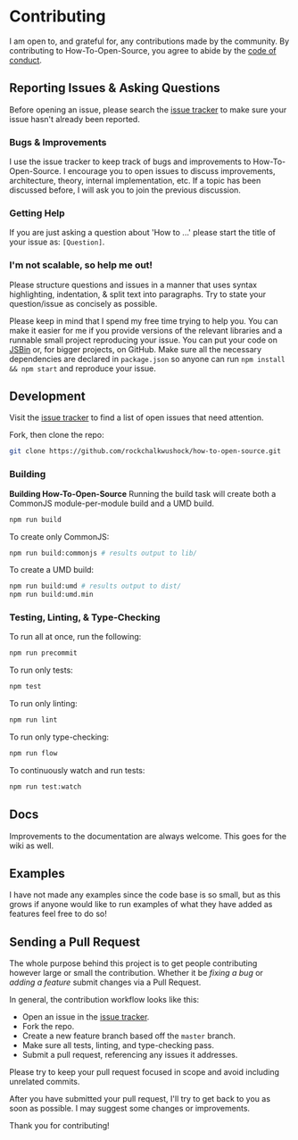 # Contributing
I am open to, and grateful for, any contributions made by the community. By contributing to How-To-Open-Source, you agree to abide by the [code of conduct](https://github.com/rockchalkwushock/how-to-open-source/blob/master/CODE_OF_CONDUCT.md).
## Reporting Issues & Asking Questions
Before opening an issue, please search the [issue tracker](https://github.com/rockchalkwushock/how-to-open-source/issues) to make sure your issue hasn't already been reported.
### Bugs & Improvements
I use the issue tracker to keep track of bugs and improvements to How-To-Open-Source. I encourage you to open issues to discuss improvements, architecture, theory, internal implementation, etc. If a topic has been discussed before, I will ask you to join the previous discussion.
### Getting Help
If you are just asking a question about 'How to ...' please start the title of your issue as: `[Question]`.
### I'm not scalable, so help me out!
Please structure questions and issues in a manner that uses syntax highlighting, indentation, & split text into paragraphs. Try to state your question/issue as concisely as possible.

Please keep in mind that I spend my free time trying to help you. You can make it easier for me if you provide versions of the relevant libraries and a runnable small project reproducing your issue. You can put your code on [JSBin](https://jsbin.com/?html,js,output) or, for bigger projects, on GitHub. Make sure all the necessary dependencies are declared in `package.json` so anyone can run `npm install && npm start` and reproduce your issue.
## Development
Visit the [issue tracker](https://github.com/rockchalkwushock/how-to-open-source/issues) to find a list of open issues that need attention.

Fork, then clone the repo:
```bash
git clone https://github.com/rockchalkwushock/how-to-open-source.git
```
### Building
**Building How-To-Open-Source**
Running the build task will create both a CommonJS module-per-module build and a UMD build.
```bash
npm run build
```
To create only CommonJS:
```bash
npm run build:commonjs # results output to lib/
```
To create a UMD build:
```bash
npm run build:umd # results output to dist/
npm run build:umd.min
```
### Testing, Linting, & Type-Checking
To run all at once, run the following:
```bash
npm run precommit
```
To run only tests:
```bash
npm test
```
To run only linting:
```bash
npm run lint
```
To run only type-checking:
```bash
npm run flow
```
To continuously watch and run tests:
```bash
npm run test:watch
```
## Docs
Improvements to the documentation are always welcome. This goes for the wiki as well.
## Examples
I have not made any examples since the code base is so small, but as this grows if anyone would like to run examples of what they have added as features feel free to do so!
## Sending a Pull Request
The whole purpose behind this project is to get people contributing however large or small the contribution. Whether it be _fixing a bug_ or _adding a feature_ submit changes via a Pull Request.

In general, the contribution workflow looks like this:
- Open an issue in the [issue tracker](https://github.com/rockchalkwushock/how-to-open-source/issues).
- Fork the repo.
- Create a new feature branch based off the `master` branch.
- Make sure all tests, linting, and type-checking pass.
- Submit a pull request, referencing any issues it addresses.

Please try to keep your pull request focused in scope and avoid including unrelated commits.

After you have submitted your pull request, I'll try to get back to you as soon as possible. I may suggest some changes or improvements.

Thank you for contributing!
